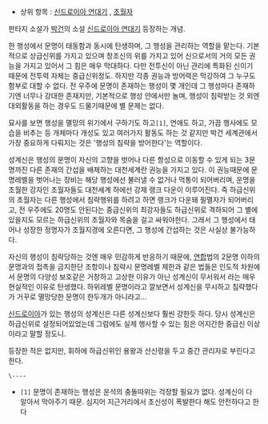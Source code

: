   * 상위 항목 : [신드로이아 연대기](%EC%8B%A0%EB%93%9C%EB%A1%9C%EC%9D%B4%EC%95%84%20%EC%97%B0%EB%8C%80%EA%B8%B0.md) , [초월자](%EC%B4%88%EC%9B%94%EC%A7%80%EA%B2%BD.md)   

판타지 소설가 [박건](%EB%B0%95%EA%B1%B4.md)의 소설 [신드로이아 연대기](%EC%8B%A0%EB%93%9C%EB%A1%9C%EC%9D%B4%EC%95%84%20%EC%97%B0%EB%8C%80%EA%B8%B0.md) 등장하는 개념.

한 행성에서 문명이 태동함과 동시에 탄생하며, 그 행성을 관리하는 역할을 맡는다. 기본적으로 상급신위를 가지고 있으며 창조신의 위를 가지고
있어 신으로서의 거의 모든 권능을 가지고 있어서 그 힘은 매우 막대하다. 다만 전투신이 아닌 관리에 특화된 신이기 때문에 전투력 자체는
중급신위정도. 하지만 각종 권능과 방어력은 막강하여 그 누구도 함부로 대할 수 없다. 전 우주에 문명이 존재하는 행성이 몇 개인데 그
행성마다 존재하기엔 너무나 강대한 존재지만, 기본적으로 행성 안에서만 놀며, 행성이 침략받는 것 외엔 대외활동을 하는 경우도 드물기때문에 별
문제는 없다.

묘사를 보면 행성을 멸망의 위기에서 구하기도 하고`[1]`, 연애도 하고, 가끔 행사에도 모습을 비추는 등 개체마다 개성도 있고 여러가지
활동도 하는 것 같지만 박건 세계관에서 가장 중요하게 다뤄지는 것은 '행성의 침략을 방어한다'는 역할이다.

성계신은 행성의 문명이 자신의 고향을 벗어나 다른 항성으로 이동할 수 있게 되는 3문명까진 다른 존재의 간섭을 배제하는 대천세계란 권능을
가지고 있다. 이 권능때문에 문명레벨을 벗어나는 장비는 해당 행성에선 불러낼 수 없거나 먹통이 되어버리며, 운명을 초월한 강자인 초월자들도
대천세계 하에선 강제 랭크 다운이 이루어진다. 즉 하급신위의 초월자는 다른 행성에서 침략행위를 하려고 하면 랭크가 다운돼 필멸자가
되어버리고, 전 우주에도 20명도 안된다는 중급신위의 최강자들도 하급신위로 격하되어 그 별에 있을지도 모르는 하급신위의 초월자와 목숨을 걸고
싸워야한다. 그래서 그 행성에서 태어나 성장한 정명자가 초월지경에 오른다면, 그 행성에 간섭하는 것은 사실상 불가능하다.

자신의 행성이 침략당하는 것엔 매우 민감하게 반응하기 때문에, [연합](%EC%97%B0%ED%95%A9.md)법의 2문명 이하의
문명과의 접촉을 금지한단 조항이나 침략시 문명레벨 제한과 같은 법들은 인도적 차원에서 문명의 다양성 보호같은 거창하고 고상한 이유가 아닌
성계신이 무서워서 라는 매우 현실적인 이유로 탄생했다. 하위레벨 문명이라고 깔보면서 성계신을 무시하고 침략했다가 거꾸로 멸망당한 문명이
한두개가 아니라고...

[신드로이아](%EC%8B%A0%EB%93%9C%EB%A1%9C%EC%9D%B4%EC%95%84.md)가 있는 행성의 성계신은 다른
성계신보다 훨씬 강한듯 하다. 당시 성계신은 하급신위로 설정되어있었는데 그럼에도 실제 행사할 수 있는 힘은 어지간한 중급신 이상이라고 말할
정도니.

등장한 적은 없지만, 휘하에 하급신위인 용왕과 산신령을 두고 중간 관리자로 부린다고 한다.

`\----`

  * `[1]` 문명이 존재하는 행성은 운석의 충돌따위는 걱정할 필요가 없다. 성계신이 다 알아서 막아주기 때문. 심지어 지근거리에서 초신성이 폭발한다 해도 안전하다고 한다

